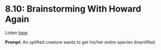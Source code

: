 # 8.10: Brainstorming With Howard Again 

Listen [here](http://www.writingexcuses.com/2013/03/10/writing-excuses-8-10-brainstorming-with-howard-again/). 

**Prompt:** An uplifted creature wants to get his/her entire species downlifted.